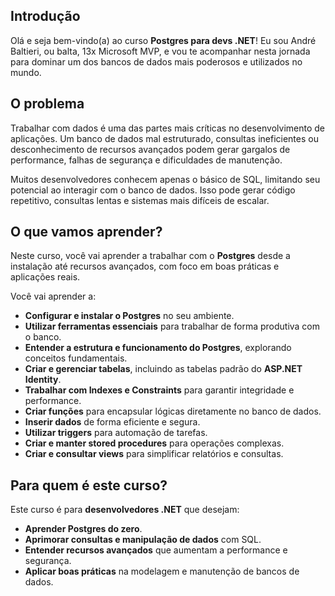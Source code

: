 ## Introdução
Olá e seja bem-vindo(a) ao curso **Postgres para devs .NET**! Eu sou André Baltieri, ou balta, 13x Microsoft MVP, e vou te acompanhar nesta jornada para dominar um dos bancos de dados mais poderosos e utilizados no mundo.

## O problema
Trabalhar com dados é uma das partes mais críticas no desenvolvimento de aplicações. Um banco de dados mal estruturado, consultas ineficientes ou desconhecimento de recursos avançados podem gerar gargalos de performance, falhas de segurança e dificuldades de manutenção.

Muitos desenvolvedores conhecem apenas o básico de SQL, limitando seu potencial ao interagir com o banco de dados. Isso pode gerar código repetitivo, consultas lentas e sistemas mais difíceis de escalar.

## O que vamos aprender?
Neste curso, você vai aprender a trabalhar com o **Postgres** desde a instalação até recursos avançados, com foco em boas práticas e aplicações reais.

Você vai aprender a:
* **Configurar e instalar o Postgres** no seu ambiente.
* **Utilizar ferramentas essenciais** para trabalhar de forma produtiva com o banco.
* **Entender a estrutura e funcionamento do Postgres**, explorando conceitos fundamentais.
* **Criar e gerenciar tabelas**, incluindo as tabelas padrão do **ASP.NET Identity**.
* **Trabalhar com Indexes e Constraints** para garantir integridade e performance.
* **Criar funções** para encapsular lógicas diretamente no banco de dados.
* **Inserir dados** de forma eficiente e segura.
* **Utilizar triggers** para automação de tarefas.
* **Criar e manter stored procedures** para operações complexas.
* **Criar e consultar views** para simplificar relatórios e consultas.

## Para quem é este curso?
Este curso é para **desenvolvedores .NET** que desejam:
* **Aprender Postgres do zero**.
* **Aprimorar consultas e manipulação de dados** com SQL.
* **Entender recursos avançados** que aumentam a performance e segurança.
* **Aplicar boas práticas** na modelagem e manutenção de bancos de dados.
